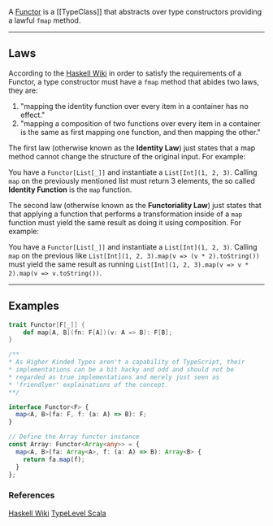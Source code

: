 A [Functor](https://typelevel.org/cats/typeclasses/functor.html) is a [[TypeClass]] that abstracts over type constructors providing a lawful `fmap` method.

---

## Laws
According to the [Haskell Wiki](https://wiki.haskell.org/Typeclassopedia#Laws) in order to satisfy the requirements of a Functor, a type constructor must have a `fmap` method that abides two laws, they are:

1)  "mapping the identity function over every item in a container has no effect."
2)  "mapping a composition of two functions over every item in a container is the same as first mapping one function, and then mapping the other."

The first law (otherwise known as the **Identity Law**) just states that a map method cannot change the structure of the original input. For example:

You have a `Functor[List[_]]` and instantiate a `List[Int](1, 2, 3)`. Calling `map` on the previously mentioned list must return 3 elements, the so called **Identity Function** is the `map` function.

The second law (otherwise known as the **Functoriality Law**) just states that that applying a function that performs a transformation inside of a `map` function must yield the same result as doing it using composition. For example:

You have a `Functor[List[_]]` and instantiate a `List[Int](1, 2, 3)`. Calling `map` on the previous like `List[Int](1, 2, 3).map(v => (v * 2).toString())` must yield the same result as running `List[Int](1, 2, 3).map(v => v * 2).map(v => v.toString())`.

---

## Examples

```scala
trait Functor[F[_]] {
	def map[A, B](fn: F[A])(v: A => B): F[B];
}
```

```typescript
/**
* As Higher Kinded Types aren't a capability of TypeScript, their 
* implementations can be a bit hacky and odd and should not be 
* regarded as true implementations and merely just seen as 
* 'friendlyer' explainations of the concept.
**/

interface Functor<F> {
  map<A, B>(fa: F, f: (a: A) => B): F;
}

// Define the Array functor instance
const Array: Functor<Array<any>> = {
  map<A, B>(fa: Array<A>, f: (a: A) => B): Array<B> {
    return fa.map(f);
  }
};
```

### References

[Haskell Wiki](https://wiki.haskell.org/Typeclassopedia#Functor)
[TypeLevel Scala](https://typelevel.org/cats/typeclasses/functor.html)